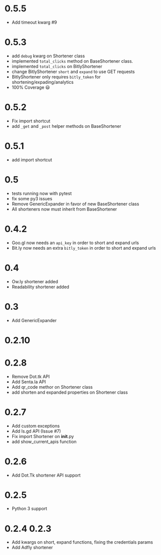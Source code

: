 0.5.5
=====
* Add timeout kwarg #9

0.5.3
=====
* add `debug` kwarg on Shortener class
* implemented `total_clicks` method on BaseShortener class.
* implemented `total_clicks` on BitlyShortener
* change BitlyShortener `short` and `expand` to use GET requests
* BitlyShortener only requires `bitly_token` for shortening/expading/analytics
* 100% Coverage :smiley:


0.5.2
=====
* Fix import shortcut
* add `_get` and `_post` helper methods on BaseShortener


0.5.1
=====
* add import shortcut

0.5
===

* tests running now with pytest
* fix some py3 issues
* Remove GenericExpander in favor of new BaseShortener class
* All shorteners now must inherit from BaseShortener

0.4.2
=====

* Goo.gl now needs an `api_key` in order to short and expand urls
* Bit.ly now needs an extra `bitly_token` in order to short and expand urls

0.4
===
* Ow.ly shortener added
* Readability shortener added

0.3
===
* Add GenericExpander

0.2.10
======


0.2.8
=====
* Remove Dot.tk API
* Add Senta.la API
* Add qr_code methor on Shortener class
* add shorten and expanded properties on Shortener class

0.2.7
=====
* Add custom exceptions
* Add Is.gd API (Issue #7)
* Fix import Shortener on __init__.py
* add show_current_apis function

0.2.6
=====

* Add Dot.Tk shortener API support

0.2.5
=====

* Python 3 support

0.2.4
0.2.3
=====

* Add kwargs on short, expand functions, fixing the credentials params
* Add Adfly shortener
